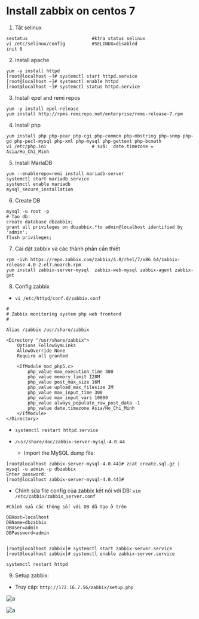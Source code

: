 # Install zabbix on centos 7

1. Tắt selinux

```
sestatus                        #ktra status selinux
vi /etc/selinux/config          #SELINUX=disabled
init 6
```

2. install apache

```
yum -y install httpd
[root@localhost ~]# systemctl start httpd.service
[root@localhost ~]# systemctl enable httpd
[root@localhost ~]# systemctl status httpd.service
```

3. Install epel and remi repos

```
yum -y install epel-release
yum install http://rpms.remirepo.net/enterprise/remi-release-7.rpm
```

4. Install php

```
yum install php php-pear php-cgi php-common php-mbstring php-snmp php-gd php-pecl-mysql php-xml php-mysql php-gettext php-bcmath
vi /etc/php.ini                 # sửa:  date.timezone = Asia/Ho_Chi_Minh
```

5. Install MariaDB

```
yum --enablerepo=remi install mariadb-server
systemctl start mariadb.service
systemctl enable mariadb
mysql_secure_installation
```

6. Create DB

```
mysql -u root -p
# Tạo db:
create database dbzabbix;
grant all privileges on dbzabbix.*to admin@localhost identified by 'admin';
flush privileges;
```

7. Cài đặt zabbix và các thành phần cần thiết

```
rpm -ivh https://repo.zabbix.com/zabbix/4.0/rhel/7/x86_64/zabbix-release-4.0-2.el7.noarch.rpm
yum install zabbix-server-mysql  zabbix-web-mysql zabbix-agent zabbix-get
```

8. Config zabbix

- `vi /etc/httpd/conf.d/zabbix.conf`

```
#
# Zabbix monitoring system php web frontend
#

Alias /zabbix /usr/share/zabbix

<Directory "/usr/share/zabbix">
    Options FollowSymLinks
    AllowOverride None
    Require all granted

    <IfModule mod_php5.c>
        php_value max_execution_time 300
        php_value memory_limit 128M
        php_value post_max_size 16M
        php_value upload_max_filesize 2M
        php_value max_input_time 300
        php_value max_input_vars 10000
        php_value always_populate_raw_post_data -1
        php_value date.timezone Asia/Ho_Chi_Minh
    </IfModule>
</Directory>
```

- `systemctl restart httpd.service`

- `/usr/share/doc/zabbix-server-mysql-4.0.44`
  
  - Import the MySQL dump file:
```
[root@localhost zabbix-server-mysql-4.0.44]# zcat create.sql.gz | mysql -u admin -p dbzabbix
Enter password:
[root@localhost zabbix-server-mysql-4.0.44]#
```

  - Chỉnh sửa file config của zabbix kết nối với DB:
`vim /etc/zabbix/zabbix_server.conf`

```
#Chỉnh sửa các thông số: với DB đã tạo ở trên

DBHost=localhost
DBName=dbzabbix
DBUser=admin
DBPassword=admin


[root@localhost zabbix]# systemctl start zabbix-server.service
[root@localhost zabbix]# systemctl enable zabbix-server.service

systemctl restart httpd

```

9. Setup zabbix:

- Truy cập: `http://172.16.7.56/zabbix/setup.php`

![a](https://f7-zpcloud.zdn.vn/6496588673152837115/1a700f93f1c6289871d7.jpg)

![a](https://f8-zpcloud.zdn.vn/8394608572073400819/a66129f9d3ac0af253bd.jpg)


